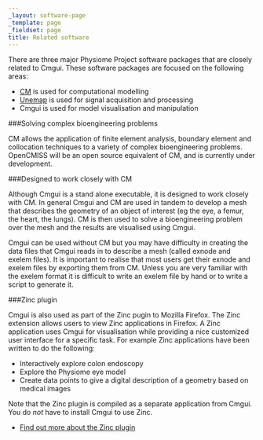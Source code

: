 ```yaml
---
_layout: software-page
_template: page
_fieldset: page
title: Related software
---
```

There are three major Physiome Project software packages that are closely related to Cmgui. These software packages are focused on the following areas:
<ul class="arrow dotted"><li><a href="/software/cm/">CM</a> is used for computational modelling </li><li><a href="http://www.cmiss.org/cmgui/wiki/Unemap" title="" style="background-color:;">Unemap</a> is used for signal acquisition and processing</li><li>Cmgui is used for model visualisation and manipulation</li></ul>

###Solving complex bioengineering problems 

CM allows the application of finite element analysis, boundary element and collocation techniques to a variety of complex bioengineering problems. OpenCMISS will be an open source equivalent of CM, and is currently under development.

###Designed to work closely with CM

Although Cmgui is a stand alone executable, it is designed to work closely with CM. In general Cmgui and CM are used in tandem to develop a mesh that describes the geometry of an object of interest (eg the eye, a femur, the heart, the lungs). CM is then used to solve a bioengineering problem over the mesh and the results are visualised using Cmgui.

Cmgui can be used without CM but you may have difficulty in creating the data files that Cmgui reads in to describe a mesh (called exnode and exelem files). It is important to realise that most users get their exnode and exelem files by exporting them from CM. Unless you are very familiar with the exelem format it is difficult to write an exelem file by hand or to write a script to generate it.

###Zinc plugin

Cmgui is also used as part of the Zinc pugin to Mozilla Firefox. The Zinc extension allows users to view Zinc applications in Firefox. A Zinc application uses Cmgui for visualisation while providing a nice customized user interface for a specific task. For example Zinc applications have been written to do the following:
<ul class="check dotted"><li>Interactively explore colon endoscopy</li><li>Explore the Physiome eye model</li><li>Create data points to give a digital description of a geometry based on medical images</li></ul>

Note that the Zinc plugin is compiled as a separate application from Cmgui.  You do _not_ have to install Cmgui to use Zinc.
<ul class="arrow-2 dotted"><li><a href="/software/zincplugin/">Find out more about the  Zinc plugin</a></li></ul>
